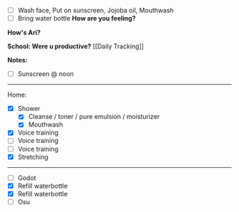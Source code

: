 - [ ] Wash face, Put on sunscreen, Jojoba oil, Mouthwash
- [ ] Bring water bottle
**How are you feeling?**

**How's Ari?**

**School: Were u productive?** [[Daily Tracking]]

**Notes:**

- [ ] Sunscreen @ noon
---
Home:
- [x] Shower
	- [x] Cleanse / toner / pure emulsion / moisturizer
	- [x] Mouthwash
- [x] Voice training
- [ ] Voice training
- [ ] Voice training
- [x] Stretching
---
- [ ] Godot
- [x] Refill waterbottle
- [x] Refill waterbottle
- [ ] Osu
